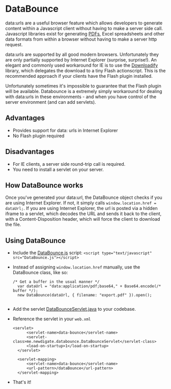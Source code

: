 DataBounce
==========

data:urls are a useful browser feature which allows developers to generate content within a Javascript client without having to make a server side call. Javascript libraries exist for generating [PDFs](http://code.google.com/p/jspdf/), Excel spreadsheets and other data formats from within a browser without having to make a server http request.

data:urls are supported by all good modern browsers. Unfortunately they are only partially supported by Internet Explorer (surprise, surprise!). An elegant and commonly used workaround for IE is to use the [Downloadify](https://github.com/dcneiner/Downloadify) library, which delegates the download to a tiny Flash actionscript. This is the recommended approach if your clients have the Flash plugin installed. 

Unfortunately sometimes it's impossible to guarantee that the Flash plugin will be available. Databounce is a extremely simply workaround for dealing with data:urls in these environments - and when you have control of the server environment (and can add servlets).
 
Advantages
----------

+ Provides support for data: urls in Internet Explorer
+ No Flash plugin required

Disadvantages
-------------

+ For IE clients, a server side round-trip call is required.
+ You need to install a servlet on your server.

How DataBounce works
--------------------

Once you've generated your data:url, the DataBounce object checks if you are using Internet Explorer. If not, it simply calls <code>window.location.href = dataUrl;</code>. If you are using Internet Explorer, the url is posted via a hidden iframe to a servlet, which decodes the URL and sends it back to the client, with a Content-Disposition header, which will force the client to download the file.

Using DataBounce
----------------

* Include the [DataBounce.js](https://raw.github.com/suprememoocow/databounce/master/src/main/webapp/DataBounce.js) script: `<script type="text/javascript" src="DataBounce.js"></script>`

* Instead of assigning `window.location.href` manually, use the DataBounce class, like so:

    <pre><code>/* Get a buffer in the usual manner */
    var dataUrl = "data:application/pdf;base64," + Base64.encode(/* buffer */);        
    new DataBounce(dataUrl, { filename: "export.pdf" }).open();
    </code></pre>

* Add the servlet [DataBounceServlet.java](https://raw.github.com/suprememoocow/databounce/master/src/main/java/me/newdigate/databounce/DataBounceServlet.java) to your codebase.

* Reference the servlet in your `web.xml`

    <pre><code>&lt;servlet&gt;  
        &lt;servlet-name&gt;data-bounce&lt;/servlet-name&gt;
        &lt;servlet-class&gt;me.newdigate.databounce.DataBounceServlet&lt;/servlet-class&gt;
        &lt;load-on-startup&gt;1&lt;/load-on-startup&gt;
    &lt;/servlet&gt;

    &lt;servlet-mapping&gt;
        &lt;servlet-name&gt;data-bounce&lt;/servlet-name&gt;
        &lt;url-pattern&gt;/dataBounce&lt;/url-pattern&gt;
    &lt;/servlet-mapping&gt;</code></pre> 
    
* That's it!    
    